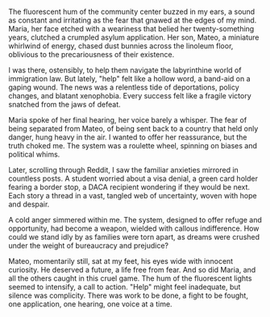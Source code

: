 The fluorescent hum of the community center buzzed in my ears, a sound as constant and irritating as the fear that gnawed at the edges of my mind. Maria, her face etched with a weariness that belied her twenty-something years, clutched a crumpled asylum application. Her son, Mateo, a miniature whirlwind of energy, chased dust bunnies across the linoleum floor, oblivious to the precariousness of their existence.

I was there, ostensibly, to help them navigate the labyrinthine world of immigration law. But lately, "help" felt like a hollow word, a band-aid on a gaping wound. The news was a relentless tide of deportations, policy changes, and blatant xenophobia. Every success felt like a fragile victory snatched from the jaws of defeat.

Maria spoke of her final hearing, her voice barely a whisper. The fear of being separated from Mateo, of being sent back to a country that held only danger, hung heavy in the air. I wanted to offer her reassurance, but the truth choked me. The system was a roulette wheel, spinning on biases and political whims.

Later, scrolling through Reddit, I saw the familiar anxieties mirrored in countless posts. A student worried about a visa denial, a green card holder fearing a border stop, a DACA recipient wondering if they would be next. Each story a thread in a vast, tangled web of uncertainty, woven with hope and despair.

A cold anger simmered within me. The system, designed to offer refuge and opportunity, had become a weapon, wielded with callous indifference. How could we stand idly by as families were torn apart, as dreams were crushed under the weight of bureaucracy and prejudice?

Mateo, momentarily still, sat at my feet, his eyes wide with innocent curiosity. He deserved a future, a life free from fear. And so did Maria, and all the others caught in this cruel game. The hum of the fluorescent lights seemed to intensify, a call to action. "Help" might feel inadequate, but silence was complicity. There was work to be done, a fight to be fought, one application, one hearing, one voice at a time.